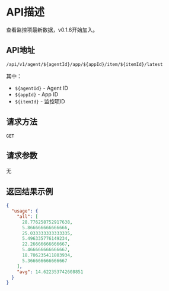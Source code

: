 # API描述
查看监控项最新数据，v0.1.6开始加入。

## API地址
~~~
/api/v1/agent/${agentId}/app/${appId}/item/${itemId}/latest
~~~
其中：
* `${agentId}` - Agent ID
* `${appId}` - App ID
* `${itemId}` - 监控项ID

## 请求方法
~~~
GET
~~~

## 请求参数
无

## 返回结果示例
~~~json
{
  "usage": {
    "all": [
      28.776258752917638,
      5.866666666666666,
      25.033333333333335,
      5.496335776149234,
      22.26666666666667,
      5.466666666666667,
      18.706235411803934,
      5.366666666666667
    ],
    "avg": 14.622353742608851
  }
}
~~~